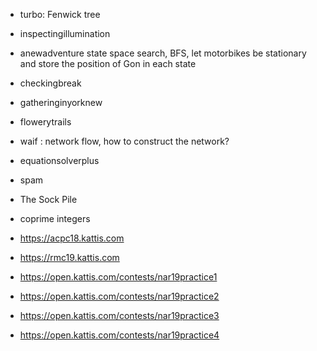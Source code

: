 * turbo: Fenwick tree
* inspectingillumination
* anewadventure
  state space search, BFS, let motorbikes be stationary and store the position of Gon in each state

* checkingbreak
* gatheringinyorknew
* flowerytrails
* waif : network flow, how to construct the network?
* equationsolverplus
* spam
* The Sock Pile
* coprime integers
* https://acpc18.kattis.com
* https://rmc19.kattis.com
* https://open.kattis.com/contests/nar19practice1
* https://open.kattis.com/contests/nar19practice2
* https://open.kattis.com/contests/nar19practice3
* https://open.kattis.com/contests/nar19practice4

